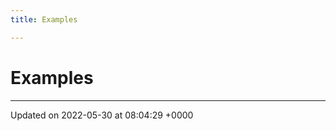 ```yaml
---
title: Examples

---
```


# Examples







-------------------------------

Updated on 2022-05-30 at 08:04:29 +0000
